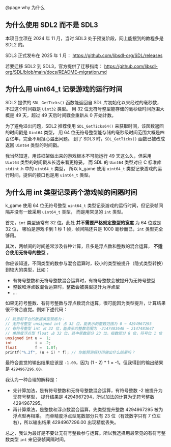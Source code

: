 @page why 为什么

## 为什么使用 SDL2 而不是 SDL3

本项目立项在 2024 年 11 月，当时 SDL3 处于预览阶段，网上能搜到的教程多是 SDL2 的。

SDL3 正式发布在 2025 年 1 月：
https://github.com/libsdl-org/SDL/releases

若要迁移 SDL2 到 SDL3，官方提供了迁移指南：
https://github.com/libsdl-org/SDL/blob/main/docs/README-migration.md

## 为什么用 uint64_t 记录游戏的运行时间

SDL2 提供的 `SDL_GetTicks()` 函数能返回自 SDL 库初始化以来经过的毫秒数，不过这个时间戳是 `Uint32` 类型。
用 32 位无符号整型能存储的毫秒级时间范围大概是 49 天，超过 49 天后时间戳会重新从 0 开始计数。

为了避免溢出问题，SDL2 推荐使用 `SDL_GetTicks64()` 来获取时间，该函数返回的时间戳是 `Uint64` 类型，
用 64 位无符号整型能存储的毫秒级时间范围大概是四百亿年，完全不用担心溢出问题。
到了 SDL3 时，`SDL_GetTicks()` 函数已被改成返回 `Uint64` 类型的时间戳。

我当然知道，用该框架做出来的游戏根本不可能运行 49 天这么久，但采用 `Uint64` 类型的时间戳从长远来看更稳妥。
而 SDL 的 `Uint64` 类型对应 C 标准库 `stdint.h` 中的 `uint64_t` 类型，
所以 k_game 使用 `uint64_t` 类型记录游戏的运行时间，提供的接口也是用 `uint64_t` 类型。

## 为什么用 int 类型记录两个游戏帧的间隔时间

k_game 使用 64 位无符号整型 `uint64_t` 类型记录游戏的运行时间，但记录帧间隔并没有一致采用 `uint64_t` 类型，
而是用常见的 `int` 类型。

首先，`int` 类型通常有 32 位。此处 **并不需要严格规定整型的宽度** 为 64 位或是 32 位，
哪怕是游戏卡到 1 秒 1 帧，帧间隔还只是 1000 毫秒而已，`int` 类型完全够用。

其次，两帧间的时间差常涉及各种计算，且多是浮点数和整数的混合运算， **不适合使用无符号的整型** 。

你应该知道，不同类型的数参与混合运算时，较小的类型被提升（隐式类型转换）到较大的类型，比如：
 - 有符号整数和无符号整数混合运算时，有符号整数会被提升为无符号整型
 - 整数和浮点数混合运算时，整数会被类型提升为浮点型
 - ...

如果无符号整数、有符号整数与浮点数混合运算，很可能因为类型提升，计算结果很不符合直觉。例如下述代码：
```C
// 我当前平台的数据类型规格为：
// 无符号整型 unsigned int 占 32 位，能表示的整数范围为 0 ~ 4294967295
// 有符号整型 int 占 32 位，能表示的整数范围为 -2147483648 ~ 2147483647
// 单精度浮点型 float 占 32 位，其中尾数部分 23 位，指数部分 8 位，符号位 1 位
unsigned int u =  1;
int          i = -2;
float        f =  1.0f;
printf("%.2f", (u + i) * f); // 你能预测将打印输出什么结果吗？
```

最符合直觉的输出结果应该是 `-1.00`，因为 (1 - 2) * 1 = -1。但我得到的输出结果是 `4294967296.00`。

我认为一种合理的解释是：
- 先计算加法，是有符号整数和无符号整数混合运算，有符号整数 -2 被提升为无符号整型，
  提升结果是 4294967294，所以加法的计算为无符号整数 4294967295。
- 再计算乘法，是整数和浮点数混合运算，先类型提升整数 4294967295 被为浮点型再相乘。
  而单精度浮点型尾数部分只有 23 位（有效数字只有 7 位左右），所以输出结果 4294967296.00 出现精度丢失。

总之，我认为最好是不要让无符号整数参与运算。所以我选择用最常见的有符号整数类型 `int` 来记录帧间隔时间。
